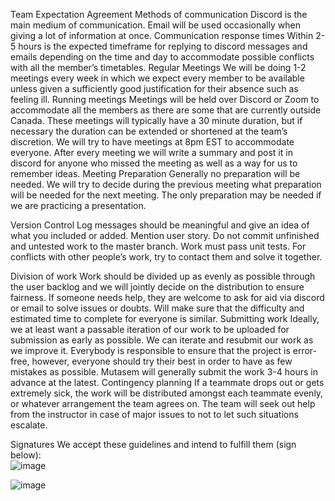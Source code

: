 Team Expectation Agreement
Methods of communication
Discord is the main medium of communication.
Email will be used occasionally when giving a lot of information at once.
Communication response times 
Within 2-5 hours is the expected timeframe for replying to discord messages and emails depending on the time and day to accommodate possible conflicts with all the member’s timetables.
Regular Meetings 
We will be doing 1-2 meetings every week in which we expect every member to be available unless given a sufficiently good justification for their absence such as feeling ill. 
Running meetings 
Meetings will be held over Discord or Zoom to accommodate all the members as there are some that are currently outside Canada. These meetings will typically have a 30 minute duration, but if necessary the duration can be extended or shortened at the team’s discretion.
We will try to have meetings at 8pm EST to accommodate everyone. After every meeting we will write a summary and post it in discord for anyone who missed the meeting as  well as a way for us to remember ideas.
Meeting Preparation
Generally no preparation will be needed. We will try to decide during the previous meeting what preparation will be needed for the next meeting.
The only preparation may be needed if we are practicing a presentation.

Version Control
Log messages should be meaningful and give an idea of what you included or added. Mention user story.
Do not commit unfinished and untested work to the master branch. Work must pass unit tests. For conflicts with other people’s work, try to contact them and solve it together.

Division of work 
Work should be divided up as evenly as possible through the user backlog and we will jointly decide on the distribution to ensure fairness.
If someone needs help, they are welcome to ask for aid via discord or email to solve issues or doubts.
Will make sure that the difficulty and estimated time to complete for everyone is similar.
Submitting work 
Ideally, we at least want a passable iteration of our work to be uploaded for submission as early as possible. We can iterate and resubmit our work as we improve it.
Everybody is responsible to ensure that the project is error-free, however, everyone should try their best in order to have as few mistakes as possible.
Mutasem will generally submit the work 3-4 hours in advance at the latest.
Contingency planning 
If a teammate drops out or gets extremely sick, the work will be distributed amongst each teammate evenly, or whatever arrangement the team agrees on.
 The team will seek out help from the instructor in case of major issues to not to let such situations escalate.




Signatures
We accept these guidelines and intend to fulfill them (sign below):  
![image](https://drive.google.com/uc?export=view&id=1ty7y_sWHRdgGSDSDZ_HBt5_4RFhE90GV) 

![image](https://drive.google.com/uc?export=view&id=1TCLE2EwkHIRi8mgeZiZE8J0Ki5FU25hp)
